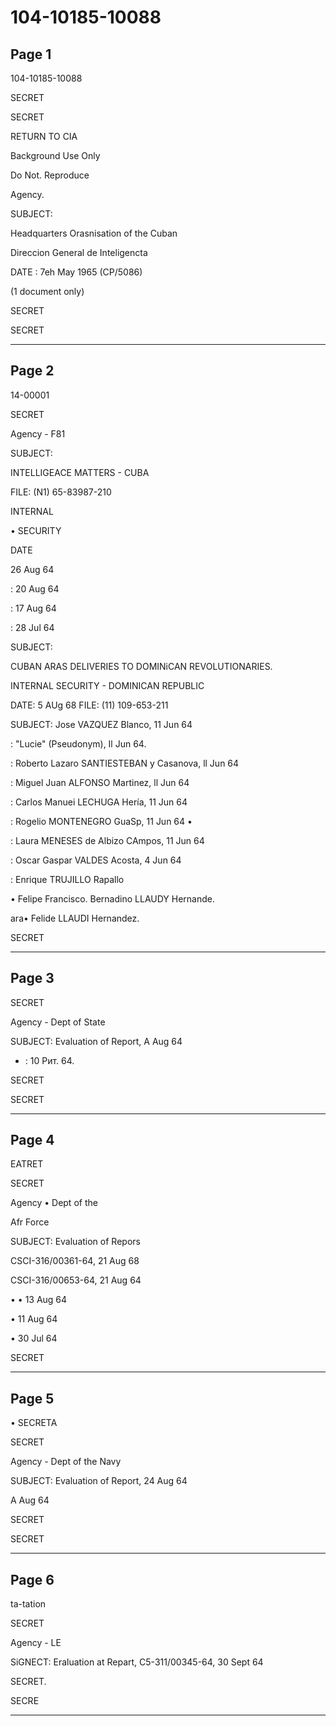 # 104-10185-10088

## Page 1

104-10185-10088

SECRET

SECRET

RETURN TO CIA

Background Use Only

Do Not. Reproduce

Agency.

SUBJECT:

Headquarters Orasnisation of the Cuban

Direccion General de Inteligencta

DATE : 7eh May 1965 (CP/5086)

(1 document only)

SECRET

SECRET

---

## Page 2

14-00001

SECRET

Agency - F81

SUBJECT:

INTELLIGEACE MATTERS - CUBA

FILE: (N1) 65-83987-210

INTERNAL

• SECURITY

DATE

26 Aug 64

: 20 Aug 64

: 17 Aug 64

: 28 Jul 64

SUBJECT:

CUBAN ARAS DELIVERIES TO DOMINiCAN REVOLUTIONARIES.

INTERNAL SECURITY - DOMINICAN REPUBLIC

DATE: 5 AUg 68 FILE: (11) 109-653-211

SUBJECT: Jose VAZQUEZ Blanco, 11 Jun 64

: "Lucie" (Pseudonym), Il Jun 64.

: Roberto Lazaro SANTIESTEBAN y Casanova, ll Jun 64

: Miguel Juan ALFONSO Martinez, ll Jun 64

: Carlos Manuei LECHUGA Hería, 11 Jun 64

: Rogelio MONTENEGRO GuaSp, 11 Jun 64 •

: Laura MENESES de Albizo CAmpos, 11 Jun 64

: Oscar Gaspar VALDES Acosta, 4 Jun 64

: Enrique TRUJILLO Rapallo

• Felipe Francisco. Bernadino LLAUDY Hernande.

ara• Felide LLAUDI Hernandez.

SECRET

---

## Page 3

SECRET

Agency - Dept of State

SUBJECT: Evaluation of Report, A Aug 64

* : 10 Рит. 64.

SECRET

SECRET

---

## Page 4

EATRET

SECRET

Agency • Dept of the

Afr Force

SUBJECT: Evaluation of Repors

CSCI-316/00361-64, 21 Aug 68

CSCI-316/00653-64, 21 Aug 64

• • 13 Aug 64

• 11 Aug 64

• 30 Jul 64

SECRET

---

## Page 5

• SECRETA

SECRET

Agency - Dept of the Navy

SUBJECT: Evaluation of Report, 24 Aug 64

A Aug 64

SECRET

SECRET

---

## Page 6

ta-tation

SECRET

Agency - LE

SiGNECT: Eraluation at Repart, C5-311/00345-64, 30 Sept 64

SECRET.

SECRE

---


